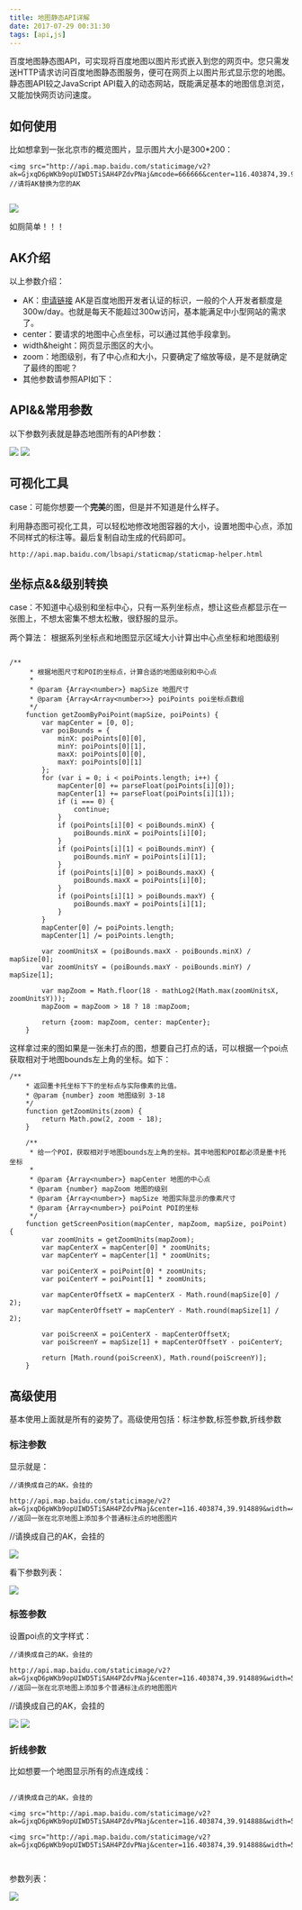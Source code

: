 ```yaml
---
title: 地图静态API详解
date: 2017-07-29 00:31:30
tags: [api,js]
---
```

百度地图静态图API，可实现将百度地图以图片形式嵌入到您的网页中。您只需发送HTTP请求访问百度地图静态图服务，便可在网页上以图片形式显示您的地图。静态图API较之JavaScript API载入的动态网站，既能满足基本的地图信息浏览，又能加快网页访问速度。

## 如何使用

比如想拿到一张北京市的概览图片，显示图片大小是300*200：

```
<img src="http://api.map.baidu.com/staticimage/v2?ak=GjxqD6pWKb9opUIWD5TiSAH4PZdvPNaj&mcode=666666&center=116.403874,39.914888&width=300&height=200&zoom=11">    
//请将AK替换为您的AK
	
```
<img src="http://api.map.baidu.com/staticimage/v2?ak=GjxqD6pWKb9opUIWD5TiSAH4PZdvPNaj&mcode=666666&center=116.403874,39.914888&width=300&height=200&zoom=11"> 

如厕简单！！！

## AK介绍

以上参数介绍：

* AK：<a href="http://lbsyun.baidu.com/apiconsole/key?application=key">申请链接</a>  AK是百度地图开发者认证的标识，一般的个人开发者额度是300w/day。也就是每天不能超过300w访问，基本能满足中小型网站的需求了。
* center：要请求的地图中心点坐标，可以通过其他手段拿到。
* width&height：网页显示图区的大小。
* zoom：地图级别，有了中心点和大小，只要确定了缩放等级，是不是就确定了最终的图呢？
* 其他参数请参照API如下：


## API&&常用参数

以下参数列表就是静态地图所有的API参数：

<img src="{{ site.imgurl }}/api/ditu1.png">
<img src="{{ site.imgurl }}/api/ditu2.png">

## 可视化工具

case：可能你想要一个**完美**的图，但是并不知道是什么样子。

利用静态图可视化工具，可以轻松地修改地图容器的大小，设置地图中心点，添加不同样式的标注等。最后复制自动生成的代码即可。

```
http://api.map.baidu.com/lbsapi/staticmap/staticmap-helper.html
```

## 坐标点&&级别转换

case：不知道中心级别和坐标中心，只有一系列坐标点，想让这些点都显示在一张图上，不想太密集不想太松散，很舒服的显示。

两个算法：
根据系列坐标点和地图显示区域大小计算出中心点坐标和地图级别

```

/**
     * 根据地图尺寸和POI的坐标点，计算合适的地图级别和中心点
     *
     * @param {Array<number>} mapSize 地图尺寸
     * @param {Array<Array<number>>} poiPoints poi坐标点数组
     */
    function getZoomByPoiPoint(mapSize, poiPoints) {
        var mapCenter = [0, 0];
        var poiBounds = {
            minX: poiPoints[0][0],
            minY: poiPoints[0][1],
            maxX: poiPoints[0][0],
            maxY: poiPoints[0][1]
        };
        for (var i = 0; i < poiPoints.length; i++) {
            mapCenter[0] += parseFloat(poiPoints[i][0]);
            mapCenter[1] += parseFloat(poiPoints[i][1]);
            if (i === 0) {
                continue;
            }
            if (poiPoints[i][0] < poiBounds.minX) {
                poiBounds.minX = poiPoints[i][0];
            }
            if (poiPoints[i][1] < poiBounds.minY) {
                poiBounds.minY = poiPoints[i][1];
            }
            if (poiPoints[i][0] > poiBounds.maxX) {
                poiBounds.maxX = poiPoints[i][0];
            }
            if (poiPoints[i][1] > poiBounds.maxY) {
                poiBounds.maxY = poiPoints[i][1];
            }
        }
        mapCenter[0] /= poiPoints.length;
        mapCenter[1] /= poiPoints.length;
        
        var zoomUnitsX = (poiBounds.maxX - poiBounds.minX) / mapSize[0];
        var zoomUnitsY = (poiBounds.maxY - poiBounds.minY) / mapSize[1];

        var mapZoom = Math.floor(18 - mathLog2(Math.max(zoomUnitsX, zoomUnitsY)));
        mapZoom = mapZoom > 18 ? 18 :mapZoom;

        return {zoom: mapZoom, center: mapCenter};
    }

```

这样拿过来的图如果是一张未打点的图，想要自己打点的话，可以根据一个poi点获取相对于地图bounds左上角的坐标。如下：

```
/**
    * 返回墨卡托坐标下下的坐标点与实际像素的比值。
    * @param {number} zoom 地图级别 3-18
    */
    function getZoomUnits(zoom) {
        return Math.pow(2, zoom - 18);
    }

    /**
     * 给一个POI，获取相对于地图bounds左上角的坐标。其中地图和POI都必须是墨卡托坐标
     *
     * @param {Array<number>} mapCenter 地图的中心点
     * @param {number} mapZoom 地图的级别
     * @param {Array<number>} mapSize 地图实际显示的像素尺寸
     * @param {Array<number>} poiPoint POI的坐标
     */
    function getScreenPosition(mapCenter, mapZoom, mapSize, poiPoint) {
        var zoomUnits = getZoomUnits(mapZoom);
        var mapCenterX = mapCenter[0] * zoomUnits;
        var mapCenterY = mapCenter[1] * zoomUnits;

        var poiCenterX = poiPoint[0] * zoomUnits;
        var poiCenterY = poiPoint[1] * zoomUnits;

        var mapCenterOffsetX = mapCenterX - Math.round(mapSize[0] / 2);
        var mapCenterOffsetY = mapCenterY - Math.round(mapSize[1] / 2);

        var poiScreenX = poiCenterX - mapCenterOffsetX;
        var poiScreenY = mapSize[1] + mapCenterOffsetY - poiCenterY;

        return [Math.round(poiScreenX), Math.round(poiScreenY)];
    }

```

## 高级使用 

基本使用上面就是所有的姿势了。高级使用包括：标注参数,标签参数,折线参数

### 标注参数

显示就是：

```
//请换成自己的AK，会挂的

http://api.map.baidu.com/staticimage/v2?ak=GjxqD6pWKb9opUIWD5TiSAH4PZdvPNaj&center=116.403874,39.914889&width=400&height=300&zoom=11&markers=116.288891,40.004261|116.487812,40.017524|116.525756,39.967111|116.536105,39.872374|116.442968,39.797022|116.270494,39.851993|116.275093,39.935251|116.383177,39.923743&markerStyles=l,A|m,B|l,C|l,D|m,E|,|l,G|m,H //返回一张在北京地图上添加多个普通标注点的地图图片

```
//请换成自己的AK，会挂的

<img src="http://api.map.baidu.com/staticimage/v2?ak=GjxqD6pWKb9opUIWD5TiSAH4PZdvPNaj&center=116.403874,39.914889&width=400&height=300&zoom=11&markers=116.288891,40.004261|116.487812,40.017524|116.525756,39.967111|116.536105,39.872374|116.442968,39.797022|116.270494,39.851993|116.275093,39.935251|116.383177,39.923743&markerStyles=l,A|m,B|l,C|l,D|m,E|,|l,G|m,H">

看下参数列表：

<img src="{{ site.imgurl }}/api/ditu3.png">


### 标签参数

设置poi点的文字样式：

```
//请换成自己的AK，会挂的

http://api.map.baidu.com/staticimage/v2?ak=GjxqD6pWKb9opUIWD5TiSAH4PZdvPNaj&center=116.403874,39.914889&width=500&height=500&zoom=11&labels=%E6%B5%B7%E6%B7%80|116.487812,40.017524|%E6%9C%9D%E9%98%B3|%E5%A4%A7%E7%BA%A2%E9%97%A8|116.442968,39.797022|%E4%B8%B0%E5%8F%B0|116.275093,39.935251|116.28377,39.903743&labelStyles=%E6%B5%B7%E6%B7%80,1,32,0x990099,0xff00,1|%E4%B8%9C%E5%8C%97%E4%BA%94%E7%8E%AF,1,14,0xffffff,0x996600,1|%E6%9C%9D%E9%98%B3,1,14,,0xff6633,1|%E5%A4%A7%E7%BA%A2%E9%97%A8,1,32,0,0xffffff,1|%E6%9C%AA%E7%9F%A5%EF%BC%9F%EF%BC%81%23%EF%BF%A5%25%E2%80%A6%E2%80%A6%26*%EF%BC%88%EF%BC%89%EF%BC%81,1,14,0xff0000,0xffffff,1|%E4%B8%B0%E5%8F%B0%E5%A4%A7%E8%90%A5,1,24,0,0xcccccc,1|%E8%A5%BF%E5%9B%9B%E7%8E%AF,,14,0,0xffffff,|%E6%88%91%E4%BB%AC%E4%BC%9F%E5%A4%A7%E7%A5%96%E5%9B%BD%E9%A6%96%E9%83%BD%E5%8C%97%E4%BA%AC,1,25,0xffff00,0xff0000,0 //返回一张在北京地图上添加多个普通标注点的地图图片

```
//请换成自己的AK，会挂的

<img src="http://api.map.baidu.com/staticimage/v2?ak=GjxqD6pWKb9opUIWD5TiSAH4PZdvPNaj&center=116.403874,39.914889&width=500&height=500&zoom=11&labels=%E6%B5%B7%E6%B7%80|116.487812,40.017524|%E6%9C%9D%E9%98%B3|%E5%A4%A7%E7%BA%A2%E9%97%A8|116.442968,39.797022|%E4%B8%B0%E5%8F%B0|116.275093,39.935251|116.28377,39.903743&labelStyles=%E6%B5%B7%E6%B7%80,1,32,0x990099,0xff00,1|%E4%B8%9C%E5%8C%97%E4%BA%94%E7%8E%AF,1,14,0xffffff,0x996600,1|%E6%9C%9D%E9%98%B3,1,14,,0xff6633,1|%E5%A4%A7%E7%BA%A2%E9%97%A8,1,32,0,0xffffff,1|%E6%9C%AA%E7%9F%A5%EF%BC%9F%EF%BC%81%23%EF%BF%A5%25%E2%80%A6%E2%80%A6%26*%EF%BC%88%EF%BC%89%EF%BC%81,1,14,0xff0000,0xffffff,1|%E4%B8%B0%E5%8F%B0%E5%A4%A7%E8%90%A5,1,24,0,0xcccccc,1|%E8%A5%BF%E5%9B%9B%E7%8E%AF,,14,0,0xffffff,|%E6%88%91%E4%BB%AC%E4%BC%9F%E5%A4%A7%E7%A5%96%E5%9B%BD%E9%A6%96%E9%83%BD%E5%8C%97%E4%BA%AC,1,25,0xffff00,0xff0000,0">

<img src="{{ site.imgurl }}/api/ditu4.png">

### 折线参数

比如想要一个地图显示所有的点连成线：

```

//请换成自己的AK，会挂的

<img src="http://api.map.baidu.com/staticimage/v2?ak=GjxqD6pWKb9opUIWD5TiSAH4PZdvPNaj&center=116.403874,39.914888&width=500&height=500&zoom=11&paths=116.288891,40.004261;116.487812,40.017524;116.525756,39.967111;116.536105,39.872373|116.442968,39.797022;116.270494,39.851993;116.275093,39.935251;116.383177,39.923743&pathStyles=0xff0000,5,1">

<img src="http://api.map.baidu.com/staticimage/v2?ak=GjxqD6pWKb9opUIWD5TiSAH4PZdvPNaj&center=116.403874,39.914888&width=500&height=500&zoom=11&paths=116.288891,40.004261;116.487812,40.017524;116.525756,39.967111;116.536105,39.872373|116.442968,39.797022;116.270494,39.851993;116.275093,39.935251;116.383177,39.923743&pathStyles=0xff0000,5,0.9,0xffffff">	



```




参数列表：

<img src="{{ site.imgurl }}/api/ditu5.png">

